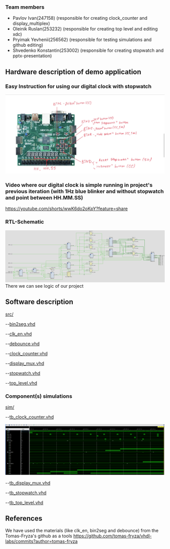 ### Team members

* Pavlov Ivan(247158) (responsible for creating clock_counter and display_multiplex)
* Oleinik Ruslan(253232) (responsible for creating top level and editing xdc)
* Pryimak Yevhenii(256562) (responsible for testing simulations and github editing)
* Shvedenko Konstantin(253002) (responsible for creating stopwatch and pptx-presentation)


## Hardware description of demo application

### Easy Instruction for using our digital clock with stopwatch
![Show](https://github.com/hachiki52/DE1-Projekt-Clock/blob/digital_clock_only_clock/Images/Show.PNG)

### Video where our digital clock is simple running in project's previous iteration (with 1Hz blue blinker and without stopwatch and point between HH.MM.SS)
https://youtube.com/shorts/wwK6do2oKpY?feature=share

### RTL-Schematic
![Schema](https://github.com/hachiki52/DE1-Projekt-Clock/blob/digital_clock_only_clock/Images/Top_level_RTL.png)
There we can see logic of our project

## Software description
[src/](https://github.com/hachiki52/DE1-Projekt-Clock/blob/digital_clock_only_clock/Digital_clock.srcs/sources_1)

--[bin2seg.vhd](https://github.com/hachiki52/DE1-Projekt-Clock/blob/digital_clock_only_clock/Digital_clock.srcs/sources_1/new/bin2seg.vhd)

--[clk_en.vhd](https://github.com/hachiki52/DE1-Projekt-Clock/blob/digital_clock_only_clock/Digital_clock.srcs/sources_1/new/clk_en.vhd)

--[debounce.vhd](https://github.com/hachiki52/DE1-Projekt-Clock/blob/digital_clock_only_clock/Digital_clock.srcs/sources_1/new/debounce.vhd)

--[clock_counter.vhd](https://github.com/hachiki52/DE1-Projekt-Clock/blob/digital_clock_only_clock/Digital_clock.srcs/sources_1/new/clock_counter.vhd)

--[display_mux.vhd](https://github.com/hachiki52/DE1-Projekt-Clock/blob/digital_clock_only_clock/Digital_clock.srcs/sources_1/new/display_mux.vhd)

--[stopwatch.vhd](https://github.com/hachiki52/DE1-Projekt-Clock/blob/digital_clock_only_clock/Digital_clock.srcs/sources_1/new/stopwatch.vhd)

--[top_level.vhd](https://github.com/hachiki52/DE1-Projekt-Clock/blob/digital_clock_only_clock/Digital_clock.srcs/sources_1/new/top_level.vhd)

### Component(s) simulations
[sim/](https://github.com/hachiki52/DE1-Projekt-Clock/blob/digital_clock_only_clock/Digital_clock.srcs/sim_1)

--[tb_clock_counter.vhd](https://github.com/hachiki52/DE1-Projekt-Clock/blob/digital_clock_only_clock/Digital_clock.srcs/sim_1/new/tb_clock_counter.vhd)

![Show](https://github.com/hachiki52/DE1-Projekt-Clock/blob/digital_clock_only_clock/Images/tb_clock_counter.png)

--[tb_display_mux.vhd](https://github.com/hachiki52/DE1-Projekt-Clock/blob/digital_clock_only_clock/Digital_clock.srcs/sim_1/new/tb_display_mux.vhd)

--[tb_stopwatch.vhd](https://github.com/hachiki52/DE1-Projekt-Clock/blob/digital_clock_only_clock/Digital_clock.srcs/sim_1/new/tb_stopwatch.vhd)

--[tb_top_level.vhd](https://github.com/hachiki52/DE1-Projekt-Clock/blob/digital_clock_only_clock/Digital_clock.srcs/sim_1/new/tb_top_level.vhd)

## References
We have used the materials (like clk_en, bin2seg and debounce) from the Tomas-Fryza's github as a tools
https://github.com/tomas-fryza/vhdl-labs/commits?author=tomas-fryza
